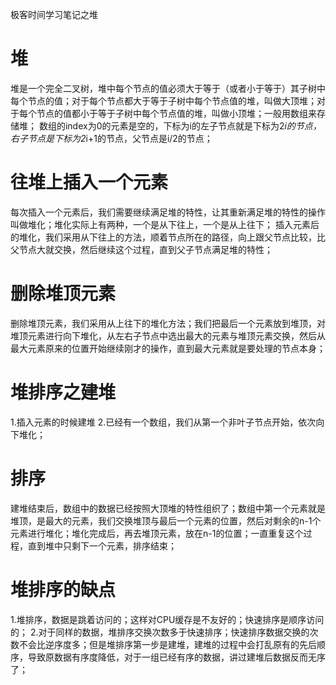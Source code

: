极客时间学习笔记之堆

# 堆
堆是一个完全二叉树，堆中每个节点的值必须大于等于（或者小于等于）其子树中每个节点的值；对于每个节点都大于等于子树中每个节点值的堆，叫做大顶堆；对于每个节点的值都小于等于子树中每个节点值的堆，叫做小顶堆；一般用数组来存储堆；
数组的index为0的元素是空的，下标为i的左子节点就是下标为2*i的节点，右子节点是下标为2*i+1的节点，父节点是i/2的节点；

# 往堆上插入一个元素
每次插入一个元素后，我们需要继续满足堆的特性，让其重新满足堆的特性的操作叫做堆化；堆化实际上有两种，一个是从下往上，一个是从上往下；
插入元素后的堆化，我们采用从下往上的方法，顺着节点所在的路径，向上跟父节点比较，比父节点大就交换，然后继续这个过程，直到父子节点满足堆的特性；

# 删除堆顶元素
删除堆顶元素，我们采用从上往下的堆化方法；我们把最后一个元素放到堆顶，对堆顶元素进行向下堆化，从左右子节点中选出最大的元素与堆顶元素交换，然后从最大元素原来的位置开始继续刚才的操作，直到最大元素就是要处理的节点本身；

# 堆排序之建堆
1.插入元素的时候建堆
2.已经有一个数组，我们从第一个非叶子节点开始，依次向下堆化；

# 排序
建堆结束后，数组中的数据已经按照大顶堆的特性组织了；数组中第一个元素就是堆顶，是最大的元素，我们交换堆顶与最后一个元素的位置，然后对剩余的n-1个元素进行堆化；堆化完成后，再去堆顶元素，放在n-1的位置；一直重复这个过程，直到堆中只剩下一个元素，排序结束；

# 堆排序的缺点
1.堆排序，数据是跳着访问的；这样对CPU缓存是不友好的；快速排序是顺序访问的；
2.对于同样的数据，堆排序交换次数多于快速排序；快速排序数据交换的次数不会比逆序度多；但是堆排序第一步是建堆，建堆的过程中会打乱原有的先后顺序，导致原数据有序度降低，对于一组已经有序的数据，讲过建堆后数据反而无序了；
